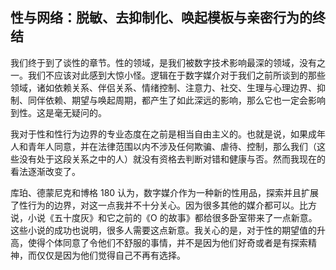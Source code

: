 ## 性与网络：脱敏、去抑制化、唤起模板与亲密行为的终结

  我们终于到了谈性的章节。性的领域，是我们被数字技术影响最深的领域，没有之一。我们不应该对此感到大惊小怪。逻辑在于数字媒介对于我们之前所谈到的那些领域，诸如依赖关系、伴侣关系、情绪控制、注意力、社交、生理与心理边界、抑制、同伴依赖、期望与唤起周期，都产生了如此深远的影响，那么它也一定会影响到性。这是毫无疑问的。

  我对于性和性行为边界的专业态度在之前是相当自由主义的。也就是说，如果成年人和青年人同意，并在法律范围以内不涉及任何欺骗、虐待、控制，那么我们（这些没有处于这段关系之中的人）就没有资格去判断对错和健康与否。然而我现在的看法逐渐改变了。

  库珀、德蒙尼克和博格 180 认为，数字媒介作为一种新的性用品，探索并且扩展了性行为的边界，对这一点我并不十分关心。因为很多其他的媒介都可以。比方说，小说《五十度灰》和它之前的《O 的故事》都给很多卧室带来了一点新意。这些小说的成功也说明，很多人需要这点新意。我关心的是，对于性的期望值的升高，使得个体同意了令他们不舒服的事情，并不是因为他们好奇或者是有探索精神，而仅仅是因为他们觉得自己不再有选择。